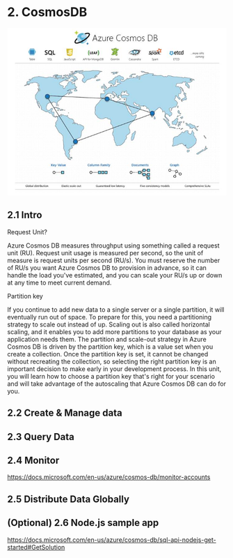 # 2. CosmosDB

![overview](../images/2.00.jpg)

## 2.1 Intro

Request Unit?

Azure Cosmos DB measures throughput using something called a request unit (RU). Request unit usage is measured per second, so the unit of measure is request units per second (RU/s). You must reserve the number of RU/s you want Azure Cosmos DB to provision in advance, so it can handle the load you've estimated, and you can scale your RU/s up or down at any time to meet current demand.

Partition key

If you continue to add new data to a single server or a single partition, it will eventually run out of space. To prepare for this, you need a partitioning strategy to scale out instead of up. Scaling out is also called horizontal scaling, and it enables you to add more partitions to your database as your application needs them.
The partition and scale-out strategy in Azure Cosmos DB is driven by the partition key, which is a value set when you create a collection. Once the partition key is set, it cannot be changed without recreating the collection, so selecting the right partition key is an important decision to make early in your development process.
In this unit, you will learn how to choose a partition key that's right for your scenario and will take advantage of the autoscaling that Azure Cosmos DB can do for you.

## 2.2 Create & Manage data

## 2.3 Query Data

## 2.4 Monitor

https://docs.microsoft.com/en-us/azure/cosmos-db/monitor-accounts

## 2.5 Distribute Data Globally

## (Optional) 2.6 Node.js sample app

https://docs.microsoft.com/en-us/azure/cosmos-db/sql-api-nodejs-get-started#GetSolution



